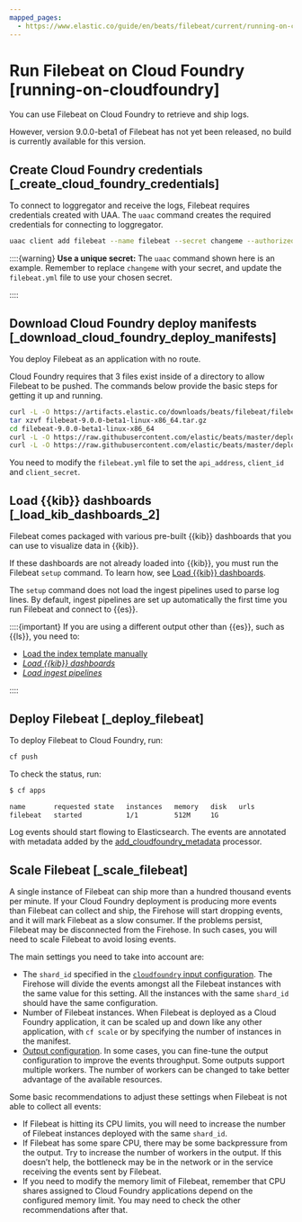 ```yaml
---
mapped_pages:
  - https://www.elastic.co/guide/en/beats/filebeat/current/running-on-cloudfoundry.html
---
```


# Run Filebeat on Cloud Foundry [running-on-cloudfoundry]

You can use Filebeat on Cloud Foundry to retrieve and ship logs.

However, version 9.0.0-beta1 of Filebeat has not yet been released, no build is currently available for this version.

## Create Cloud Foundry credentials [_create_cloud_foundry_credentials]

To connect to loggregator and receive the logs, Filebeat requires credentials created with UAA. The `uaac` command creates the required credentials for connecting to loggregator.

```sh
uaac client add filebeat --name filebeat --secret changeme --authorized_grant_types client_credentials,refresh_token --authorities doppler.firehose,cloud_controller.admin_read_only
```

::::{warning}
**Use a unique secret:** The `uaac` command shown here is an example. Remember to replace `changeme` with your secret, and update the `filebeat.yml` file to use your chosen secret.

::::



## Download Cloud Foundry deploy manifests [_download_cloud_foundry_deploy_manifests]

You deploy Filebeat as an application with no route.

Cloud Foundry requires that 3 files exist inside of a directory to allow Filebeat to be pushed. The commands below provide the basic steps for getting it up and running.

```sh
curl -L -O https://artifacts.elastic.co/downloads/beats/filebeat/filebeat-9.0.0-beta1-linux-x86_64.tar.gz
tar xzvf filebeat-9.0.0-beta1-linux-x86_64.tar.gz
cd filebeat-9.0.0-beta1-linux-x86_64
curl -L -O https://raw.githubusercontent.com/elastic/beats/master/deploy/cloudfoundry/filebeat/filebeat.yml
curl -L -O https://raw.githubusercontent.com/elastic/beats/master/deploy/cloudfoundry/filebeat/manifest.yml
```

You need to modify the `filebeat.yml` file to set the `api_address`, `client_id` and `client_secret`.


## Load {{kib}} dashboards [_load_kib_dashboards_2]

Filebeat comes packaged with various pre-built {{kib}} dashboards that you can use to visualize data in {{kib}}.

If these dashboards are not already loaded into {{kib}}, you must run the Filebeat `setup` command. To learn how, see [Load {{kib}} dashboards](/reference/filebeat/load-kibana-dashboards.md).

The `setup` command does not load the ingest pipelines used to parse log lines. By default, ingest pipelines are set up automatically the first time you run Filebeat and connect to {{es}}.

::::{important}
If you are using a different output other than {{es}}, such as {{ls}}, you need to:

* [Load the index template manually](/reference/filebeat/filebeat-template.md#load-template-manually)
* [*Load {{kib}} dashboards*](/reference/filebeat/load-kibana-dashboards.md)
* [*Load ingest pipelines*](/reference/filebeat/load-ingest-pipelines.md)

::::



## Deploy Filebeat [_deploy_filebeat]

To deploy Filebeat to Cloud Foundry, run:

```sh
cf push
```

To check the status, run:

```sh
$ cf apps

name       requested state   instances   memory   disk   urls
filebeat   started           1/1         512M     1G
```

Log events should start flowing to Elasticsearch. The events are annotated with metadata added by the [add_cloudfoundry_metadata](/reference/filebeat/add-cloudfoundry-metadata.md) processor.


## Scale Filebeat [_scale_filebeat]

A single instance of Filebeat can ship more than a hundred thousand events per minute. If your Cloud Foundry deployment is producing more events than Filebeat can collect and ship, the Firehose will start dropping events, and it will mark Filebeat as a slow consumer. If the problems persist, Filebeat may be disconnected from the Firehose. In such cases, you will need to scale Filebeat to avoid losing events.

The main settings you need to take into account are:

* The `shard_id` specified in the [`cloudfoundry` input configuration](/reference/filebeat/filebeat-input-cloudfoundry.md). The Firehose will divide the events amongst all the Filebeat instances with the same value for this setting. All the instances with the same `shard_id` should have the same configuration.
* Number of Filebeat instances. When Filebeat is deployed as a Cloud Foundry application, it can be scaled up and down like any other application, with `cf scale` or by specifying the number of instances in the manifest.
* [Output configuration](/reference/filebeat/configuring-output.md). In some cases, you can fine-tune the output configuration to improve the events throughput. Some outputs support multiple workers. The number of workers can be changed to take better advantage of the available resources.

Some basic recommendations to adjust these settings when Filebeat is not able to collect all events:

* If Filebeat is hitting its CPU limits, you will need to increase the number of Filebeat instances deployed with the same `shard_id`.
* If Filebeat has some spare CPU, there may be some backpressure from the output. Try to increase the number of workers in the output. If this doesn’t help, the bottleneck may be in the network or in the service receiving the events sent by Filebeat.
* If you need to modify the memory limit of Filebeat, remember that CPU shares assigned to Cloud Foundry applications depend on the configured memory limit. You may need to check the other recommendations after that.


